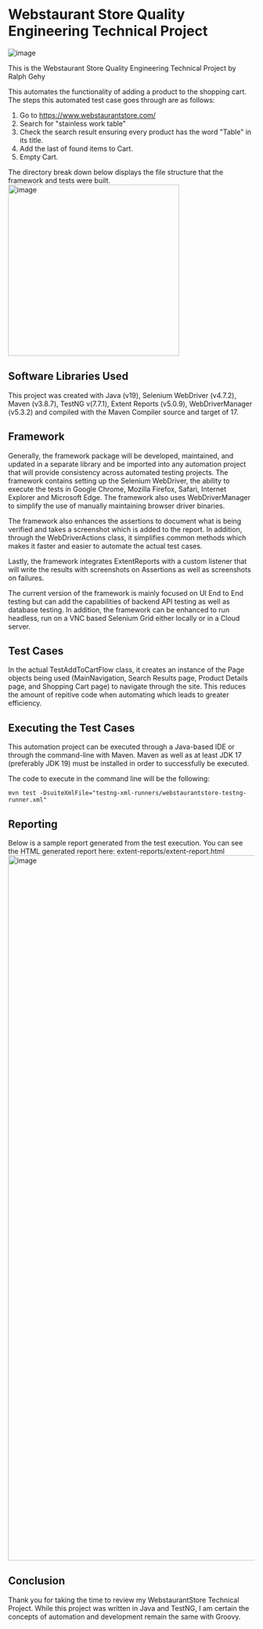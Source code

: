 # Webstaurant Store Quality Engineering Technical Project
![image](https://user-images.githubusercontent.com/19873511/214816808-bd2d19e9-88e7-49f4-b426-91b193e2323c.png)

This is the Webstaurant Store Quality Engineering Technical Project by Ralph Gehy

This automates the functionality of adding a product to the shopping cart. The steps this automated test case goes through are as follows:
1. Go to https://www.webstaurantstore.com/
2. Search for "stainless work table"
3. Check the search result ensuring every product has the word "Table" in its title.
4. Add the last of found items to Cart.
5. Empty Cart.

The directory break down below displays the file structure that the framework and tests were built.
<img width="349" alt="image" src="https://user-images.githubusercontent.com/19873511/214818091-9deabe1e-41dd-4915-a8f3-bcfa5defdb27.png">


## Software Libraries Used
This project was created with Java (v19), Selenium WebDriver (v4.7.2), Maven (v3.8.7), TestNG v(7.7.1), Extent Reports (v5.0.9), WebDriverManager (v5.3.2) and compiled with the Maven Compiler source and target of 17.

## Framework

Generally, the framework package will be developed, maintained, and updated in a separate library and be imported into any automation project that will provide consistency across automated testing projects.
The framework contains setting up the Selenium WebDriver, the ability to execute the tests in Google Chrome, Mozilla Firefox, Safari, Internet Explorer and Microsoft Edge. 
The framework also uses WebDriverManager to simplify the use of manually maintaining browser driver binaries.

The framework also enhances the assertions to document what is being verified and takes a screenshot which is added to the report. In addition, through the WebDriverActions class, it simplifies common methods which makes it faster and easier to automate the actual test cases.

Lastly, the framework integrates ExtentReports with a custom listener that will write the results with screenshots on Assertions as well as screenshots on failures.

The current version of the framework is mainly focused on UI End to End testing but can add the capabilities of backend API testing as well as database testing. In addition, the framework can be enhanced to run headless, run on a VNC based Selenium Grid either locally or in a Cloud server.


## Test Cases
In the actual TestAddToCartFlow class, it creates an instance of the Page objects being used (MainNavigation, Search Results page, Product Details page, and Shopping Cart page) to navigate through the site. This reduces the amount of repitive code when automating which leads to greater efficiency.

## Executing the Test Cases
This automation project can be executed through a Java-based IDE or through the command-line with Maven. Maven as well as at least JDK 17 (preferably JDK 19) must be installed in order to successfully be executed.

The code to execute in the command line will be the following:

`mvn test -DsuiteXmlFile="testng-xml-runners/webstaurantstore-testng-runner.xml"`

## Reporting 
Below is a sample report generated from the test execution. You can see the HTML generated report here: extent-reports/extent-report.html
<img width="1437" alt="image" src="https://user-images.githubusercontent.com/19873511/214820077-ba1cc74e-7034-4c99-bb10-550ac99c1b0c.png">


## Conclusion
Thank you for taking the time to review my WebstaurantStore Technical Project. While this project was written in Java and TestNG, I am certain the concepts of automation and development remain the same with Groovy.
